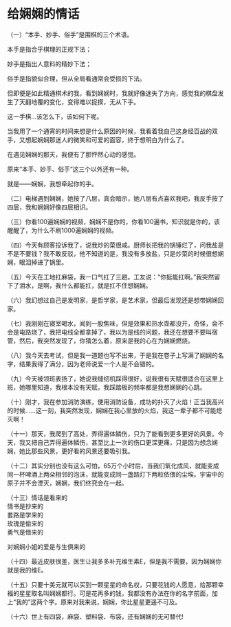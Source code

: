 # 给娴娴的情话

（一）“本手、妙手、俗手”是围棋的三个术语。  
 
本手是指合乎棋理的正规下法；
 
妙手是指出人意料的精妙下法；
 
俗手是指貌似合理，但从全局看通常会受损的下法。

但即便是如此精通棋术的我，看到娴娴时，我就好像迷失了方向，感觉我的棋盘发生了天翻地覆的变化，变得难以捉摸，无从下手。

这一手棋...该怎么下，该如何下呢。

当我用了一个通宵的时间来想是什么原因的时候，我看着我自己这身经百战的双手，又想起娴娴那迷人的微笑和可爱的面容，终于想明白为什么了。

在遇见娴娴的那天，我便有了那怦然心动的感觉。

原来“本手、妙手、俗手”这三个以外还有一种。

就是——娴娴，我想牵起你的手。

（二）电梯遇到娴娴，她按了八层，真会暗示，她八层有点喜欢我吧，我反手按了四层，我和娴娴好像四层相识。

（三）你看100遍娴娴的视频，娴娴不是你的，你看100遍书，知识就是你的，该醒醒了，为什么不刷1000遍娴娴的视频。

（四）今天有顾客投诉我了，说我炒的菜很咸。厨师长把我的锅锤烂了，问我盐是不是不要钱？我不敢反驳，他不知道的是，我没有多放盐，只是炒菜的时候很想娴娴，眼泪掉进了锅里。

（五）今天在工地扛麻袋，我一口气扛了三趟。工友说：“你挺能扛啊。”我突然留下了泪水，是啊，我什么都能扛，就是扛不住想娴娴。

（六）我幻想过自己是发明家，是哲学家，是艺术家，但最后发现还是想带娴娴回家。

（七）我刚刚在寝室喝水，闻到一股焦味，但是效果和热水壶都没开，奇怪，会不会是电路烧了，我把电线全都拿掉了，我以为是线的问题，我还在想要不要叫宿管，然后，我突然发现了，你猜怎么着，原来是我的心在为娴娴燃烧。

（八）我今天去考试，但是我一道题也写不出来，于是我在卷子上写满了娴娴的名字，结果我得了满分，因为老师说爱一个人是不会错的。

（九）今天被领班表扬了，她说我缝纫机踩得很好，说我很有天赋很适合在这里上班，她哪里知道，我根本没有天赋，我踩踏板的频率都是我想娴娴的心跳。

（十）刚才，我在参加消防演练，使用消防设备，成功的扑灭了火焰！正当我高兴的时候……这一刻，我突然发现，娴娴在我心里放的火焰，我这一辈子都不可能熄灭啊！

（十一）那天，我爬到了高处，弄得遍体鳞伤，只为了能看到更多更好的风景。今天，我又把自己弄得遍体鳞伤，甚至比上一次的伤口更深更痛，只是因为想念娴娴，她比那些风景，更好看的风景还要吸引我。

（十二）其实分别也没有这么可怕，65万个小时后，当我们氧化成风，就能变成同一杯啤酒上两朵相邻的泡沫，就能变成同一盏路灯下两粒依偎的尘埃。宇宙中的原子并不会湮灭，娴娴，我们终究会在一起。

（十三）情话是看来的  
情书是抄来的  
套路是学来的  
玫瑰是偷来的  
勇气是借来的  

对娴娴小姐的爱是与生俱来的

（十四）最近皮肤很差，医生让我多多补充维生素E，但是我不需要，因为娴娴你就是我的维E。

（十五）只要十美元就可以买到一颗星星的命名权，只要花钱的人愿意，给那颗幸福的星星取名叫娴娴都行。可是花再多的钱，我都没有办法在你的名字前面，加上“我的”这两个字。原来对我来说，娴娴，你比星星更遥不可及。

（十六）世上有四袋，麻袋、塑料袋、布袋，还有娴娴的无可替代!
